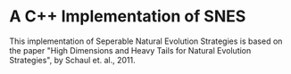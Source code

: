 # A C++ Implementation of SNES

This implementation of Seperable Natural Evolution Strategies is based on the paper "High Dimensions and Heavy Tails for Natural Evolution Strategies", by Schaul et. al., 2011.
